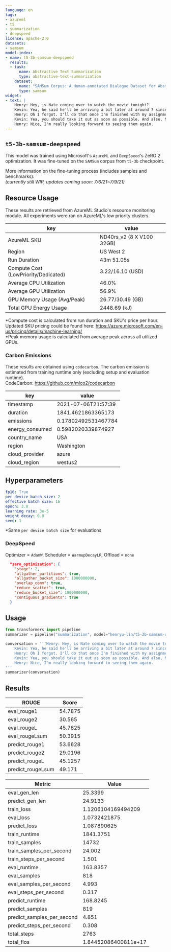 ```yaml
---
language: en
tags:
- azureml
- t5
- summarization
- deepspeed
license: apache-2.0
datasets:
- samsum
model-index:
- name: t5-3b-samsum-deepspeed
  results:
  - task: 
      name: Abstractive Text Summarization
      type: abstractive-text-summarization
    dataset:
      name: "SAMSum Corpus: A Human-annotated Dialogue Dataset for Abstractive Summarization" 
      type: samsum
widget:
- text: | 
    Henry: Hey, is Nate coming over to watch the movie tonight?
    Kevin: Yea, he said he'll be arriving a bit later at around 7 since he gets off of work at 6. Have you taken out the garbage yet? It's starting to make the kitchen really smell.
    Henry: Oh I forgot. I'll do that once I'm finished with my assignment for my math class.
    Kevin: Yea, you should take it out as soon as possible. And also, Nate is bringing his girlfriend too.
    Henry: Nice, I'm really looking forward to seeing them again.
---
```


## `t5-3b-samsum-deepspeed`
This model was trained using Microsoft's `AzureML` and `DeepSpeed`'s ZeRO 2 optimization. It was fine-tuned on the `SAMSum` corpus from `t5-3b` checkpoint.

More information on the fine-tuning process (includes samples and benchmarks):  
*(currently still WIP, updates coming soon: 7/6/21~7/9/21)*

## Resource Usage
These results are retrieved from AzureML Studio's resource monitoring module. All experiments were ran on AzureML's low priority clusters.

| key | value |
| --- | ----- |
| AzureML SKU | ND40rs_v2 (8 X V100 32GB) |
| Region | US West 2 |
| Run Duration | 43m 51.05s |
| Compute Cost (LowPriority/Dedicated) | $3.22/$16.10 (USD) |
| Average CPU Utilization | 46.0% |
| Average GPU Utilization | 56.9% |
| GPU Memory Usage (Avg/Peak) | 26.77/30.49 (GB) |
| Total GPU Energy Usage | 2448.69 (kJ) |

*Compute cost is calculated from run duration and SKU's price per hour. Updated SKU pricing could be found here: https://azure.microsoft.com/en-us/pricing/details/machine-learning/  
*Peak memory usage is calculated from average peak across all utilized GPUs.  

### Carbon Emissions
These results are obtained using `codecarbon`. The carbon emission is estimated from training runtime only (excluding setup and evaluation runtime).  
CodeCarbon: https://github.com/mlco2/codecarbon  

| key | value |
| --- | ----- |
| timestamp | 2021-07-06T21:57:39 |
| duration | 1841.4621863365173 |
| emissions | 0.17802492531467784 |
| energy_consumed | 0.5982020339874927 |
| country_name | USA |
| region | Washington |
| cloud_provider | azure |
| cloud_region | westus2 |

## Hyperparameters
```yaml
fp16: True
per device batch size: 2
effective batch size: 16
epoch: 3.0
learning rate: 3e-5
weight decay: 0.0
seed: 1
```
*Same `per device batch size` for evaluations

### DeepSpeed
Optimizer = `AdamW`, Scheduler = `WarmupDecayLR`, Offload = `none`
```json
  "zero_optimization": {
    "stage": 2,
    "allgather_partitions": true,
    "allgather_bucket_size": 1000000000,
    "overlap_comm": true,
    "reduce_scatter": true,
    "reduce_bucket_size": 1000000000,
    "contiguous_gradients": true
  }
```

## Usage
```python
from transformers import pipeline
summarizer = pipeline("summarization", model="henryu-lin/t5-3b-samsum-deepspeed")

conversation = '''Henry: Hey, is Nate coming over to watch the movie tonight?
    Kevin: Yea, he said he'll be arriving a bit later at around 7 since he gets off of work at 6. Have you taken out the garbage yet? It's starting to make the kitchen really smell.
    Henry: Oh I forgot. I'll do that once I'm finished with my assignment for my math class.
    Kevin: Yea, you should take it out as soon as possible. And also, Nate is bringing his girlfriend too.
    Henry: Nice, I'm really looking forward to seeing them again.
'''
summarizer(conversation)
```

## Results
| ROUGE | Score |
| ----- | ----- |
| eval_rouge1 | 54.7875 |
| eval_rouge2 | 30.565 |
| eval_rougeL | 45.7625 |
| eval_rougeLsum | 50.3915 |
| predict_rouge1 | 53.6628 |
| predict_rouge2 | 29.0196 |
| predict_rougeL | 45.1257 |
| predict_rougeLsum | 49.171 |

| Metric | Value |
| ------ | ----- |
| eval_gen_len | 25.3399 |
| predict_gen_len | 24.9133 |
| train_loss | 1.1206104169494209 |
| eval_loss | 1.0732421875 |
| predict_loss | 1.087890625 |
| train_runtime | 1841.3751 |
| train_samples | 14732 |
| train_samples_per_second | 24.002 |
| train_steps_per_second | 1.501 |
| eval_runtime | 163.8357 |
| eval_samples | 818 |
| eval_samples_per_second | 4.993 |
| eval_steps_per_second | 0.317 |
| predict_runtime | 168.8245 |
| predict_samples | 819 |
| predict_samples_per_second | 4.851 |
| predict_steps_per_second | 0.308 |
| total_steps | 2763 |
| total_flos | 1.84452086400811e+17 |
